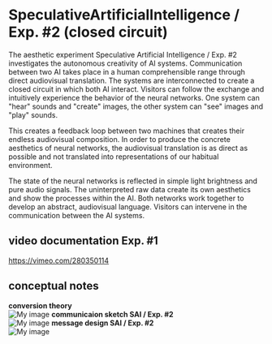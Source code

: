 # SpeculativeArtificialIntelligence / Exp. #2 (closed circuit)

The aesthetic experiment Speculative Artificial Intelligence / Exp. #2 investigates the autonomous creativity of AI systems. Communication between two AI takes place in a human comprehensible range through direct audiovisual translation. The systems are interconnected to create a closed circuit in which both AI interact. Visitors can follow the exchange and intuitively experience the behavior of the neural networks. One system can "hear" sounds and "create" images, the other system can "see" images and "play" sounds.

This creates a feedback loop between two machines that creates their endless audiovisual composition. In order to produce the concrete aesthetics of neural networks, the audiovisual translation is as direct as possible and not translated into representations of our habitual environment.

The state of the neural networks is reflected in simple light brightness and pure audio signals. The uninterpreted raw data create its own aesthetics and show the processes within the AI. Both networks work together to develop an abstract, audiovisual language. Visitors can intervene in the communication between the AI systems.

## video documentation Exp. #1
https://vimeo.com/280350114

## conceptual notes
<b>conversion theory</b><br>
![My image](https://github.com/birkschmithuesen/SpeculativeArtificialIntelligence/blob/master/concept/00_conversation_theory.png)
<b>communicaion sketch SAI / Exp. #2</b><br>
![My image](https://github.com/birkschmithuesen/SpeculativeArtificialIntelligence/blob/master/concept/01_schematics_communication.png)
<b>message design SAI / Exp. #2</b><br>
![My image](https://github.com/birkschmithuesen/SpeculativeArtificialIntelligence/blob/master/concept/02_message_design.png)
